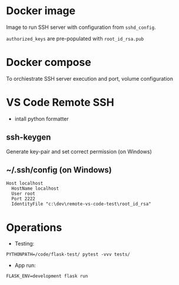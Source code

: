 # Docker image
Image to run SSH server with configuration from `sshd_config`.

`authorized_keys` are pre-populated with `root_id_rsa.pub`

# Docker compose

To orchiestrate SSH server execution and port, volume configuration

# VS Code Remote SSH
* intall python formatter
## ssh-keygen
Generate key-pair and set correct permission (on Windows)
## ~/.ssh/config (on Windows)
```
Host localhost
  HostName localhost
  User root
  Port 2222
  IdentityFile "c:\dev\remote-vs-code-test\root_id_rsa"
```
# Operations
* Testing:
```
PYTHONPATH=/code/flask-test/ pytest -vvv tests/
```
* App run:
```
FLASK_ENV=development flask run
```

